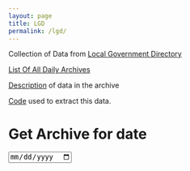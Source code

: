 ```yaml
---
layout: page
title: LGD
permalink: /lgd/
---
```


Collection of Data from [Local Government Directory](https://lgdirectory.gov.in)

[List Of All Daily Archives](archives)

[Description](anatomy) of data in the archive

[Code](https://github.com/ramSeraph/opendata//tree/master/lgd) used to extract this data.

# Get Archive for date


<link rel="stylesheet" property="stylesheet" type="text/css" href="{{ "/assets/css/lgd/status.css" | relative_url }}">
<script src="{{ "/assets/js/lgd/archive_searcher.js" | relative_url }}" ></script>
<form name='archive_search_form'>
  <input type="date" id="archive_date" name="date" text="Get LGD archive link for date: " autocomplete="off" />
</form>

<span id='form_status'></span>
<span id='archive_list'></span>
